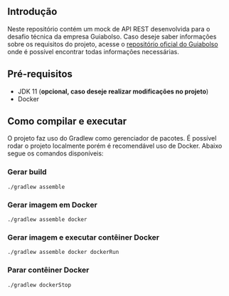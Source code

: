 ## Introdução

Neste repositório contém um mock de API REST desenvolvida para o desafio técnica da empresa Guiabolso. Caso deseje saber informações sobre os requisitos do projeto, acesse o [repositório oficial do Guiabolso](https://github.com/GuiaBolso/seja-um-guia-back) onde é possível encontrar todas informações necessárias.

## Pré-requisitos

- JDK 11 (__opcional, caso deseje realizar modificações no projeto__)
- Docker

## Como compilar e executar

O projeto faz uso do Gradlew como gerenciador de pacotes. É possível rodar o projeto localmente porém é recomendável uso de Docker. Abaixo segue os comandos disponíveis:


### Gerar build 

`./gradlew assemble`

### Gerar imagem em Docker
 
`./gradlew assemble docker`

### Gerar imagem e executar contêiner Docker

`./gradlew assemble docker dockerRun`


### Parar contêiner Docker

`./gradlew dockerStop`
 
